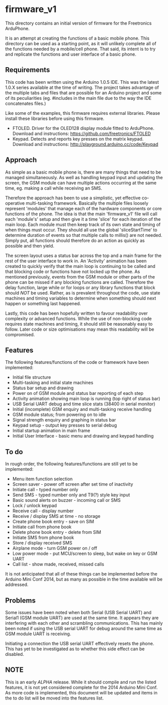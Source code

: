 firmware_v1
===========

This directory contains an initial version of firmware for the
Freetronics ArduPhone.

It is an attempt at creating the functions of a basic mobile
phone. This directory can be used as a starting point, as it will
unlikely complete all of the functions needed by a mobile/cell 
phone. That said, its intent is to try and replicate the functions
and user interface of a basic phone.

Requirements
------------

This code has been written using the Arduino 1.0.5 IDE. This was the
latest 1.0.X series available at the time of writing. The project
takes advantage of the multiple tabs and files that are possible for
an Arduino project and some of its peculiarities (eg. #includes in the
main file due to the way the IDE concatenates files.)

Like some of the examples, this firmware requires external libraries.
Please install these libraries before using this firmware.

 * FTOLED. Driver for the OLED128 display module fitted to
   ArduPhone. Download and instructions: 
   https://github.com/freetronics/FTOLED
 * Keypad. Detects and reports key presses on the matrix keypad.
   Download and instructions: http://playground.arduino.cc/code/Keypad

Approach
--------
As simple as a basic mobile phone is, there are many things that need
to be managed simultaneously. As well as handling keypad input and 
updating the screen, the GSM module can have multiple actions occurring
at the same time, eg. making a call while receiving an SMS. 

Therefore the approach has been to use a simplistic, yet effective
co-operative multi-tasking framework. Basically the multiple files
loosely represent 'modules' that manage each of the hardware components
or core functions of the phone. The idea is that the main 'firmware_v1'
file will call each 'module's' setup and then give it a time 'slice'
for each iteration of the main loop. Each module must then keep track
of its own state and timing of when things must occur. They should all
use the global 'sliceStartTime' to determine duration of events so that
multiple calls to millis() are not needed. Simply put, all functions
should therefore do an action as quickly as possible and then yield.

The screen layout uses a status bar across the top and a main frame for
the rest of the user interface to work in. An 'Activity' animation has
been created to quickly verify that the main loop is continuing to
be called and that blocking code or functions have not locked up the 
phone. As mentioned previously, events from the GSM module or other
parts of the phone can be missed if any blocking functions are called.
Therefore the delay function, large while or for loops or any library
functions that block should *NOT* be used. Rather, as is prevalent
throughout the code, use state machines and timing variables to
determine when something should next happen or something last happened.

Lastly, this code has been hopefully written to favour readability over
complexity or advanced functions. While the use of non-blocking code
requires state machines and timing, it should still be reasonably easy
to follow. Later code or size optimisations may mean this readability
will be compromised.

Features
--------
The following features/functions of the code or framework have been 
implemented:

 * Initial file structure
 * Multi-tasking and initial state machines
 * Status bar setup and drawing
 * Power on of GSM module and status bar reporting of each step
 * Activity animation showing main loop is running (top right of
   status bar)
 * USB Serial UART debug and time slice stats (38400 in serial monitor)
 * Initial (incomplete) GSM enquiry and multi-tasking receive handling
 * GSM module status; from powering on to idle
 * Signal strength enquiry and graphing in status bar
 * Keypad setup - output key presses to serial debug
 * Initial startup animation in main frame
 * Initial User Interface - basic menu and drawing and keypad handling

To do
-----
In rough order, the following features/functions are still yet to be 
implemented:

 * Menu item function selection
 * Screen saver - power off screen after set time of inactivity
 * Initiate call - typed number only
 * Send SMS - typed number only and T9(?) style key input
 * Basic sound alerts on buzzer - incoming call or SMS
 * Lock / unlock keypad
 * Receive call - display number
 * Receive / display SMS at time - no storage
 * Create phone book entry - save on SIM
 * Initiate call from phone book
 * Delete phone book entry - delete from SIM
 * Initiate SMS from phone book
 * Store / display received SMS
 * Airplane mode - turn GSM power on / off
 * Low power mode - put MCU/screen to sleep, but wake on key or GSM UART
 * Call list - show made, received, missed calls

It is not anticipated that all of these things can be implemented
before the Arduino Mini Conf 2014, but as many as possible in the time
available will be addressed.

Problems
--------

Some issues have been noted when both Serial (USB Serial UART) and 
Serial1 (GSM module UART) are used at the same time. It appears
they are interfering with each other and scrambling communications.
This has mainly been noted if using the USB serial UART for debug
around the same time as GSM module UART is receiving.

Initiating a connection the USB serial UART effectively resets the
phone. This has yet to be investigated as to whether this side effect
can be disabled.

NOTE
----
This is an early *ALPHA* release. While it should compile and run the 
listed features, it is not yet considered complete for the 2014 
Arduino Mini Conf. As more code is implemented, this document will be
updated and items in the to do list will be moved into the features
list.